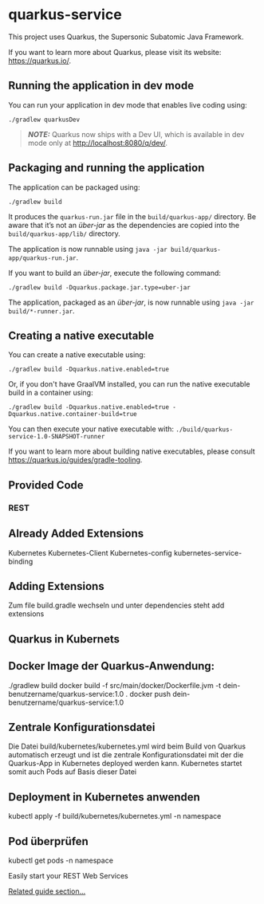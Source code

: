 # quarkus-service

This project uses Quarkus, the Supersonic Subatomic Java Framework.

If you want to learn more about Quarkus, please visit its website: <https://quarkus.io/>.

## Running the application in dev mode

You can run your application in dev mode that enables live coding using:

```shell script
./gradlew quarkusDev
```

> **_NOTE:_**  Quarkus now ships with a Dev UI, which is available in dev mode only at <http://localhost:8080/q/dev/>.

## Packaging and running the application

The application can be packaged using:

```shell script
./gradlew build
```

It produces the `quarkus-run.jar` file in the `build/quarkus-app/` directory.
Be aware that it’s not an _über-jar_ as the dependencies are copied into the `build/quarkus-app/lib/` directory.

The application is now runnable using `java -jar build/quarkus-app/quarkus-run.jar`.

If you want to build an _über-jar_, execute the following command:

```shell script
./gradlew build -Dquarkus.package.jar.type=uber-jar
```

The application, packaged as an _über-jar_, is now runnable using `java -jar build/*-runner.jar`.

## Creating a native executable

You can create a native executable using:

```shell script
./gradlew build -Dquarkus.native.enabled=true
```

Or, if you don't have GraalVM installed, you can run the native executable build in a container using:

```shell script
./gradlew build -Dquarkus.native.enabled=true -Dquarkus.native.container-build=true
```

You can then execute your native executable with: `./build/quarkus-service-1.0-SNAPSHOT-runner`

If you want to learn more about building native executables, please consult <https://quarkus.io/guides/gradle-tooling>.

## Provided Code

### REST

## Already Added Extensions
Kubernetes
Kubernetes-Client
Kubernetes-config
kubernetes-service-binding

## Adding Extensions
Zum file build.gradle wechseln und unter dependencies steht add extensions

## Quarkus in Kubernets
## Docker Image der Quarkus-Anwendung:
./gradlew build
docker build -f src/main/docker/Dockerfile.jvm -t dein-benutzername/quarkus-service:1.0 .
docker push dein-benutzername/quarkus-service:1.0

## Zentrale Konfigurationsdatei
Die Datei build/kubernetes/kubernetes.yml wird beim Build von Quarkus automatisch erzeugt und
ist die zentrale Konfigurationsdatei mit der die Quarkus-App in Kubernetes deployed werden kann.
Kubernetes startet somit auch Pods auf Basis dieser Datei

## Deployment in Kubernetes anwenden
kubectl apply -f build/kubernetes/kubernetes.yml -n namespace

## Pod überprüfen
kubectl get pods -n namespace

Easily start your REST Web Services

[Related guide section...](https://quarkus.io/guides/getting-started-reactive#reactive-jax-rs-resources)
